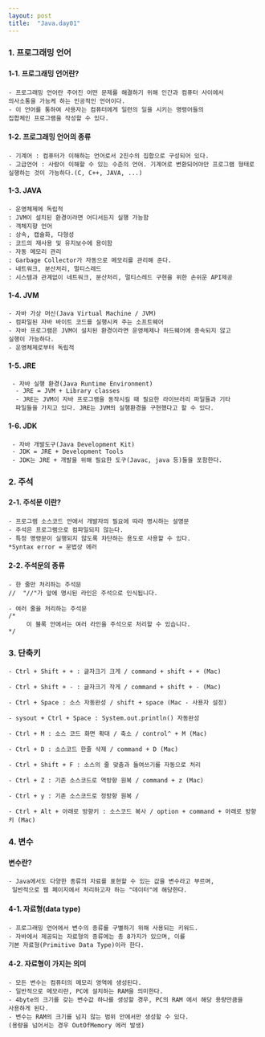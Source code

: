 ```yaml
---
layout: post
title:  "Java.day01"
---
```


### 1. 프로그래밍 언어

#### 1-1. 프로그래밍 언어란?

 
    - 프로그래밍 언어란 주어진 어떤 문제를 해결하기 위해 인간과 컴퓨터 사이에서
    의사소통을 가능케 하는 인공적인 언어이다.
    - 이 언어를 통하여 사용자는 컴퓨터에게 일련의 일을 시키는 명령어들의
    집합체인 프로그램을 작성할 수 있다.
   
#### 1-2. 프로그래밍 언어의 종류


    - 기계어 : 컴퓨터가 이해하는 언어로서 2진수의 집합으로 구성되어 있다.
    - 고급언어 : 사람이 이해할 수 있는 수준의 언어. 기계어로 변환되어야만 프로그램 형태로
    실행하는 것이 가능하다.(C, C++, JAVA, ...)
   
#### 1-3. JAVA


    - 운영체제에 독립적
	: JVM이 설치된 환경이라면 어디서든지 실행 가능함
    - 객체지향 언어
	: 상속, 캡슐화, 다형성
	: 코드의 재사용 및 유지보수에 용이함
    - 자동 메모리 관리
	: Garbage Collector가 자동으로 메모리를 관리해 준다.
    - 네트워크, 분산처리, 멀티스레드
	: 시스템과 관계없이 네트워크, 분산처리, 멀티스레드 구현을 위한 손쉬운 API제공
  
#### 1-4. JVM


    - 자바 가상 머신(Java Virtual Machine / JVM)
    - 컴파일된 자바 바이트 코드를 실행시켜 주는 소프트웨어
    - 자바 프로그램은 JVM이 설치된 환경이라면 운영체제나 하드웨어에 종속되지 않고
    실행이 가능하다.
    - 운영체제로부터 독립적

#### 1-5. JRE


     - 자바 실행 환경(Java Runtime Environment)
      - JRE = JVM + Library classes
      - JRE는 JVM이 자바 프로그램을 동작시킬 때 필요한 라이브러리 파일들과 기타
      파일들을 가지고 있다. JRE는 JVM의 실행환경을 구현했다고 할 수 있다.
  
#### 1-6. JDK


     - 자바 개발도구(Java Development Kit)
     - JDK = JRE + Development Tools
     - JDK는 JRE + 개발을 위해 필요한 도구(Javac, java 등)들을 포함한다.
     
### 2. 주석

#### 2-1.  주석문 이란?


    - 프로그램 소스코드 안에서 개발자의 필요에 따라 명시하는 설명문
    - 주석은 프로그램으로 컴파일되지 않는다.
    - 특정 명령문이 실행되지 않도록 차단하는 용도로 사용할 수 있다.
	*Syntax error = 문법상 에러

#### 2-2. 주석문의 종류
  
  
    - 한 줄만 처리하는 주석문
	//  "//"가 앞에 명시된 라인은 주석으로 인식됩니다.

    - 여러 줄을 처리하는 주석문
	/* 
	     이 블록 안에서는 여러 라인을 주석으로 처리할 수 있습니다.
	*/
  
### 3. 단축키
  
    - Ctrl + Shift + + : 글자크기 크게 / command + shift + + (Mac)
    
    - Ctrl + Shift + - : 글자크기 작게 / command + shift + - (Mac)
    
    - Ctrl + Space : 소스 자동완성 / shift + space (Mac - 사용자 설정)
    
  	- sysout + Ctrl + Space : System.out.println() 자동완성
    
    - Ctrl + M : 소스 코드 화면 확대 / 축소 / control^ + M (Mac)
    
    - Ctrl + D : 소스코드 한줄 삭제 / command + D (Mac)
    
    - Ctrl + Shift + F : 소스의 줄 맞춤과 들여쓰기를 자동으로 처리
    
    - Ctrl + Z : 기존 소스코드로 역방향 원복 / command + z (Mac)
    
    - Ctrl + y : 기존 소스코드로 정방향 원복 / 
    
    - Ctrl + Alt + 아래로 방향키 : 소스코드 복사 / option + command + 아래로 방향키 (Mac)
    
### 4. 변수

#### 변수란?


    - Java에서도 다양한 종류의 자료를 표현할 수 있는 값을 변수라고 부르며,
     일반적으로 웹 페이지에서 처리하고자 하는 "데이터"에 해당한다.
     
#### 4-1.  자료형(data type)
    - 프로그래밍 언어에서 변수의 종류를 구별하기 위해 사용되는 키워드.
    - 자바에서 제공되는 자료형의 종류에는 총 8가지가 있으며, 이를 
    기본 자료형(Primitive Data Type)이라 한다.

#### 4-2. 자료형이 가지는 의미


    - 모든 변수는 컴퓨터의 메모리 영역에 생성된다.
    - 일반적으로 메모리란, PC에 설치하는 RAM을 의미한다.
    - 4byte의 크기를 갖는 변수값 하나를 생성할 경우, PC의 RAM 에서 해당 용량만큼을
    사용하게 된다.
    - 변수는 RAM의 크기를 넘지 않는 범위 안에서만 생성할 수 있다.
    (용량을 넘어서는 경우 OutOfMemory 에러 발생)


